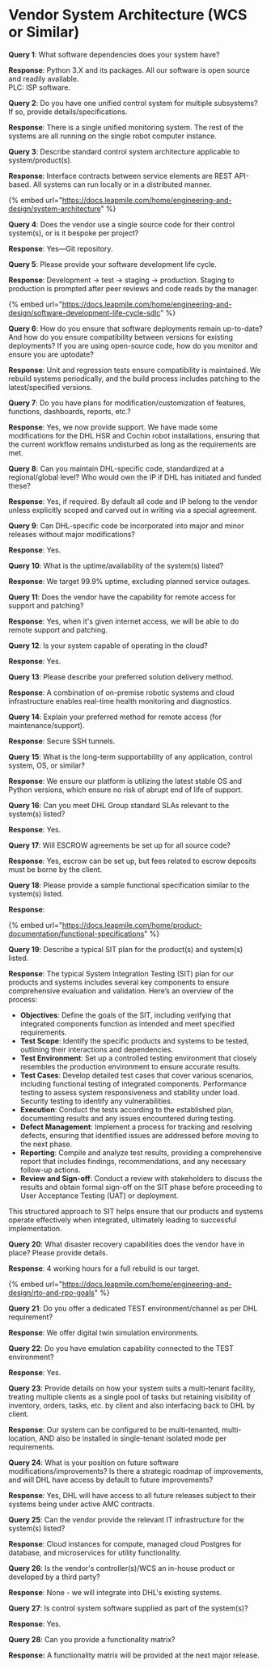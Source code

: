 # Vendor System Architecture (WCS or Similar)

**Query 1**: What software dependencies does your system have?

**Response**: Python 3.X and its packages. All our software is open source and readily available.\
PLC: ISP software.

**Query 2**: Do you have one unified control system for multiple subsystems? If so, provide details/specifications.

**Response**: There is a single unified monitoring system. The rest of the systems are all running on the single robot computer instance.

**Query 3**: Describe standard control system architecture applicable to system/product(s).

**Response**: Interface contracts between service elements are REST API-based. All systems can run locally or in a distributed manner.

{% embed url="https://docs.leapmile.com/home/engineering-and-design/system-architecture" %}

**Query 4**: Does the vendor use a single source code for their control system(s), or is it bespoke per project?

**Response**: Yes—Git repository.

**Query 5**: Please provide your software development life cycle.

**Response**: Development -> test -> staging -> production. Staging to production is prompted after peer reviews and code reads by the manager.

{% embed url="https://docs.leapmile.com/home/engineering-and-design/software-development-life-cycle-sdlc" %}

**Query 6**: How do you ensure that software deployments remain up-to-date? And how do you ensure compatibility between versions for existing deployments? If you are using open-source code, how do you monitor and ensure you are uptodate?

**Response**: Unit and regression tests ensure compatibility is maintained. We rebuild systems periodically, and the build process includes patching to the latest/specified versions.

**Query 7**: Do you have plans for modification/customization of features, functions, dashboards, reports, etc.?

**Response**: Yes, we now provide support. We have made some modifications for the DHL HSR and Cochin robot installations, ensuring that the current workflow remains undisturbed as long as the requirements are met.

**Query 8**: Can you maintain DHL-specific code, standardized at a regional/global level? Who would own the IP if DHL has initiated and funded these?

**Response**: Yes, if required. By default all code and IP belong to the vendor unless explicitly scoped and carved out in writing via a special agreement.

**Query 9**: Can DHL-specific code be incorporated into major and minor releases without major modifications?

**Response**: Yes.

**Query 10**: What is the uptime/availability of the system(s) listed?

**Response**: We target 99.9% uptime, excluding planned service outages.

**Query 11**: Does the vendor have the capability for remote access for support and patching?

**Response**: Yes, when it's given internet access, we will be able to do remote support and patching.

**Query 12**: Is your system capable of operating in the cloud?

**Response**: Yes.

**Query 13**: Please describe your preferred solution delivery method.

**Response**: A combination of on-premise robotic systems and cloud infrastructure enables real-time health monitoring and diagnostics.

**Query 14**: Explain your preferred method for remote access (for maintenance/support).

**Response**: Secure SSH tunnels.

**Query 15**: What is the long-term supportability of any application, control system, OS, or similar?

**Response**: We ensure our platform is utilizing the latest stable OS and Python versions, which ensure no risk of abrupt end of life of support.

**Query 16**: Can you meet DHL Group standard SLAs relevant to the system(s) listed?

**Response**: Yes.

**Query 17**: Will ESCROW agreements be set up for all source code?

**Response**: Yes, escrow can be set up, but fees related to escrow deposits must be borne by the client.

**Query 18**: Please provide a sample functional specification similar to the system(s) listed.

**Response**:

{% embed url="https://docs.leapmile.com/home/product-documentation/functional-specifications" %}

**Query 19**: Describe a typical SIT plan for the product(s) and system(s) listed.

**Response**: The typical System Integration Testing (SIT) plan for our products and systems includes several key components to ensure comprehensive evaluation and validation. Here’s an overview of the process:

* **Objectives**: Define the goals of the SIT, including verifying that integrated components function as intended and meet specified requirements.
* **Test Scope**: Identify the specific products and systems to be tested, outlining their interactions and dependencies.
* **Test Environment**: Set up a controlled testing environment that closely resembles the production environment to ensure accurate results.
* **Test Cases**: Develop detailed test cases that cover various scenarios, including functional testing of integrated components. Performance testing to assess system responsiveness and stability under load. Security testing to identify any vulnerabilities.
* **Execution**: Conduct the tests according to the established plan, documenting results and any issues encountered during testing.
* **Defect Management**: Implement a process for tracking and resolving defects, ensuring that identified issues are addressed before moving to the next phase.
* **Reporting**: Compile and analyze test results, providing a comprehensive report that includes findings, recommendations, and any necessary follow-up actions.
* **Review and Sign-off**: Conduct a review with stakeholders to discuss the results and obtain formal sign-off on the SIT phase before proceeding to User Acceptance Testing (UAT) or deployment.

This structured approach to SIT helps ensure that our products and systems operate effectively when integrated, ultimately leading to successful implementation.&#x20;

**Query 20**: What disaster recovery capabilities does the vendor have in place? Please provide details.

**Response**: 4 working hours for a full rebuild is our target.

{% embed url="https://docs.leapmile.com/home/engineering-and-design/rto-and-rpo-goals" %}

**Query 21**: Do you offer a dedicated TEST environment/channel as per DHL requirement?

**Response**: We offer digital twin simulation environments.

**Query 22**: Do you have emulation capability connected to the TEST environment?

**Response**: Yes.

**Query 23**: Provide details on how your system suits a multi-tenant facility, treating multiple clients as a single pool of tasks but retaining visibility of inventory, orders, tasks, etc. by client and also interfacing back to DHL by client.

**Response**: Our system can be configured to be multi-tenanted, multi-location, AND also be installed in single-tenant isolated mode per requirements.

**Query 24**: What is your position on future software modifications/improvements? Is there a strategic roadmap of improvements, and will DHL have access by default to future improvements?

**Response**: Yes, DHL will have access to all future releases subject to their systems being under active AMC contracts.

**Query 25**: Can the vendor provide the relevant IT infrastructure for the system(s) listed?

**Response**: Cloud instances for compute, managed cloud Postgres for database, and microservices for utility functionality.

**Query 26**: Is the vendor's controller(s)/WCS an in-house product or developed by a third party?

**Response**: None - we will integrate into DHL's existing systems.

**Query 27**: Is control system software supplied as part of the system(s)?

**Response**: Yes.

**Query 28**: Can you provide a functionality matrix?

**Response:** A functionality matrix will be provided at the next major release.





